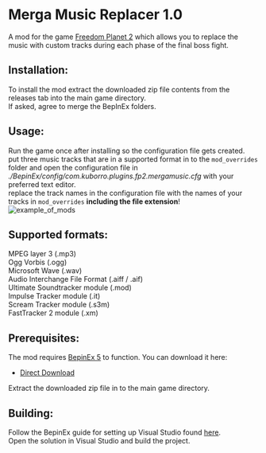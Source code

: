 # Merga Music Replacer 1.0

A mod for the game [Freedom Planet 2](https://freedomplanet2.com/) which allows you to replace the music with custom tracks during each phase of the final boss fight.  

## Installation:
To install the mod extract the downloaded zip file contents from the releases tab into the main game directory.  
If asked, agree to merge the BepInEx folders.  

## Usage:
Run the game once after installing so the configuration file gets created.  
put three music tracks that are in a supported format in to the `mod_overrides` folder and open the configuration file in *./BepinEx/config/com.kuborro.plugins.fp2.mergamusic.cfg* with your preferred text editor.  
replace the track names in the configuration file with the names of your tracks in `mod_overrides` **including the file extension**!  
![example_of_mods](https://user-images.githubusercontent.com/33236735/194930971-f8581181-3e5d-45e5-ad35-e0d1b8f8837d.png)

## Supported formats:
MPEG layer 3 (.mp3)  
Ogg Vorbis (.ogg)  
Microsoft Wave (.wav)  
Audio Interchange File Format (.aiff / .aif)  
Ultimate Soundtracker module (.mod)  
Impulse Tracker module (.it)  
Scream Tracker module (.s3m)  
FastTracker 2 module (.xm)  

## Prerequisites:
The mod requires [BepinEx 5](https://github.com/BepInEx/BepInEx) to function. You can download it here:
* [Direct Download](https://github.com/BepInEx/BepInEx/releases/download/v5.4.21/BepInEx_x86_5.4.21.0.zip)  

Extract the downloaded zip file in to the main game directory.  

## Building:
Follow the BepinEx guide for setting up Visual Studio found [here](https://docs.bepinex.dev/master/index.html).  
Open the solution in Visual Studio and build the project.

